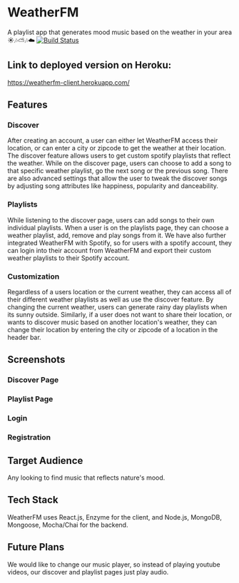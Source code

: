 # WeatherFM
A playlist app that generates mood music based on the weather in your area ☀️🎶⛅🎶☁️
[![Build Status](https://www.travis-ci.org/thinkful-ei22/WeatherFM-Client-PurpleCobras.png)](https://www.travis-ci.org/thinkful-ei22/WeatherFM-Client-PurpleCobras)

## Link to deployed version on Heroku:
https://weatherfm-client.herokuapp.com/

## Features

### Discover
After creating an account, a user can either let WeatherFM access their location, or can enter a city or zipcode to get the weather at their location.  The discover feature allows users to get custom spotify playlists that reflect the weather.  While on the discover page, users can choose to add a song to that specific weather playlist, go the next song or the previous song.  There are also advanced settings that allow the user to tweak the discover songs by adjusting song attributes like happiness, popularity and danceability.
### Playlists
While listening to the discover page, users can add songs to their own individual playlists.  When a user is on the playlists page, they can choose a weather playlist, add, remove and play songs from it.  We have also further integrated WeatherFM with Spotify, so  for users with a spotify account, they can login into their account from WeatherFM and export their custom weather playlists to their Spotify account.
### Customization
Regardless of a users location or the current weather, they can access all of their different weather playlists as well as use the discover feature.  By changing the current weather, users can generate rainy day playlists when its sunny outside.  Similarly, if a user does not want to share their location, or wants to discover music based on another location's weather, they can change their location by entering the city or zipcode of a location in the header bar.

## Screenshots
### Discover Page

### Playlist Page

### Login


### Registration


## Target Audience
Any looking to find music that reflects nature's mood.

## Tech Stack
WeatherFM uses React.js, Enzyme for the client, and Node.js, MongoDB, Mongoose, Mocha/Chai for the backend. 

## Future Plans
We would like to change our music player, so instead of playing youtube videos, our discover and playlist pages just play audio.